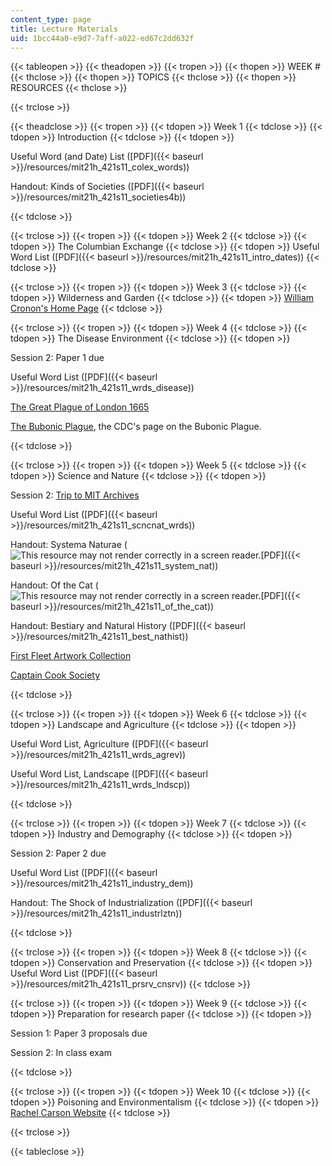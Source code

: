 ```yaml
---
content_type: page
title: Lecture Materials
uid: 1bcc44a0-e9d7-7aff-a022-ed67c2dd632f
---
```


{{< tableopen >}}
{{< theadopen >}}
{{< tropen >}}
{{< thopen >}}
WEEK #
{{< thclose >}}
{{< thopen >}}
TOPICS
{{< thclose >}}
{{< thopen >}}
RESOURCES
{{< thclose >}}

{{< trclose >}}

{{< theadclose >}}
{{< tropen >}}
{{< tdopen >}}
Week 1
{{< tdclose >}}
{{< tdopen >}}
Introduction
{{< tdclose >}}
{{< tdopen >}}


Useful Word (and Date) List ([PDF]({{< baseurl >}}/resources/mit21h_421s11_colex_words))

Handout: Kinds of Societies ([PDF]({{< baseurl >}}/resources/mit21h_421s11_societies4b))


{{< tdclose >}}

{{< trclose >}}
{{< tropen >}}
{{< tdopen >}}
Week 2
{{< tdclose >}}
{{< tdopen >}}
The Columbian Exchange
{{< tdclose >}}
{{< tdopen >}}
Useful Word List ([PDF]({{< baseurl >}}/resources/mit21h_421s11_intro_dates))
{{< tdclose >}}

{{< trclose >}}
{{< tropen >}}
{{< tdopen >}}
Week 3
{{< tdclose >}}
{{< tdopen >}}
Wilderness and Garden
{{< tdclose >}}
{{< tdopen >}}
[William Cronon's Home Page](http://www.williamcronon.net/index.htm)
{{< tdclose >}}

{{< trclose >}}
{{< tropen >}}
{{< tdopen >}}
Week 4
{{< tdclose >}}
{{< tdopen >}}
The Disease Environment
{{< tdclose >}}
{{< tdopen >}}


Session 2: Paper 1 due

Useful Word List ([PDF]({{< baseurl >}}/resources/mit21h_421s11_wrds_disease))

[The Great Plague of London 1665](http://ocp.hul.harvard.edu/contagion/plague.html)

[The Bubonic Plague](http://www.themiddleages.net/plague.html), the CDC's page on the Bubonic Plague.


{{< tdclose >}}

{{< trclose >}}
{{< tropen >}}
{{< tdopen >}}
Week 5
{{< tdclose >}}
{{< tdopen >}}
Science and Nature
{{< tdclose >}}
{{< tdopen >}}


Session 2: [Trip to MIT Archives](http://libraries.mit.edu/archives/)

Useful Word List ([PDF]({{< baseurl >}}/resources/mit21h_421s11_scncnat_wrds))

Handout: Systema Naturae (![This resource may not render correctly in a screen reader.](/images/inacessible.gif)[PDF]({{< baseurl >}}/resources/mit21h_421s11_system_nat))

Handout: Of the Cat (![This resource may not render correctly in a screen reader.](/images/inacessible.gif)[PDF]({{< baseurl >}}/resources/mit21h_421s11_of_the_cat))

Handout: Bestiary and Natural History ([PDF]({{< baseurl >}}/resources/mit21h_421s11_best_nathist))

[First Fleet Artwork Collection](https://www.nhm.ac.uk/our-science/departments-and-staff/library-and-archives/collections/fleet-artwork-collection.html)

[Captain Cook Society](http://www.captaincooksociety.com/)


{{< tdclose >}}

{{< trclose >}}
{{< tropen >}}
{{< tdopen >}}
Week 6
{{< tdclose >}}
{{< tdopen >}}
Landscape and Agriculture
{{< tdclose >}}
{{< tdopen >}}


Useful Word List, Agriculture ([PDF]({{< baseurl >}}/resources/mit21h_421s11_wrds_agrev))

Useful Word List, Landscape ([PDF]({{< baseurl >}}/resources/mit21h_421s11_wrds_lndscp))


{{< tdclose >}}

{{< trclose >}}
{{< tropen >}}
{{< tdopen >}}
Week 7
{{< tdclose >}}
{{< tdopen >}}
Industry and Demography
{{< tdclose >}}
{{< tdopen >}}


Session 2: Paper 2 due

Useful Word List ([PDF]({{< baseurl >}}/resources/mit21h_421s11_industry_dem))

Handout: The Shock of Industrialization ([PDF]({{< baseurl >}}/resources/mit21h_421s11_industrlztn))


{{< tdclose >}}

{{< trclose >}}
{{< tropen >}}
{{< tdopen >}}
Week 8
{{< tdclose >}}
{{< tdopen >}}
Conservation and Preservation
{{< tdclose >}}
{{< tdopen >}}
Useful Word List ([PDF]({{< baseurl >}}/resources/mit21h_421s11_prsrv_cnsrv))
{{< tdclose >}}

{{< trclose >}}
{{< tropen >}}
{{< tdopen >}}
Week 9
{{< tdclose >}}
{{< tdopen >}}
Preparation for research paper
{{< tdclose >}}
{{< tdopen >}}


Session 1: Paper 3 proposals due

Session 2: In class exam


{{< tdclose >}}

{{< trclose >}}
{{< tropen >}}
{{< tdopen >}}
Week 10
{{< tdclose >}}
{{< tdopen >}}
Poisoning and Environmentalism
{{< tdclose >}}
{{< tdopen >}}
[Rachel Carson Website](http://www.rachelcarson.org/)
{{< tdclose >}}

{{< trclose >}}

{{< tableclose >}}